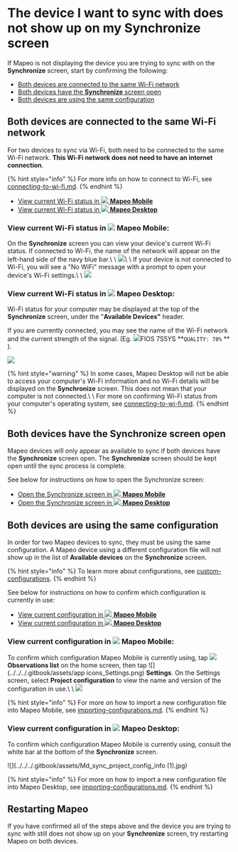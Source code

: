 # The device I want to sync with does not show up on my Synchronize screen

If Mapeo is not displaying the device you are trying to sync with on the **Synchronize** screen, start by confirming the following:

* [Both devices are connected to the same Wi-Fi network](the-device-i-want-to-sync-with-does-not-show-up-on-my-synchronize-screen.md#both-devices-are-connected-to-the-same-wi-fi-network)
* [Both devices have the **Synchronize** screen open](the-device-i-want-to-sync-with-does-not-show-up-on-my-synchronize-screen.md#both-devices-have-the-synchronize-screen-open)
* [Both devices are using the same configuration](the-device-i-want-to-sync-with-does-not-show-up-on-my-synchronize-screen.md#both-devices-are-using-the-same-configuration)

## Both devices are connected to the same Wi-Fi network

For two devices to sync via Wi-Fi, both need to be connected to the same Wi-Fi network. **This Wi-Fi network does not need to have an internet connection**.

{% hint style="info" %}
For more info on how to connect to Wi-Fi, see [connecting-to-wi-fi.md](../connecting-to-wi-fi.md "mention").
{% endhint %}

* [View current Wi-Fi status in ![](../../../.gitbook/assets/Mm-icon.png) **Mapeo Mobile**](the-device-i-want-to-sync-with-does-not-show-up-on-my-synchronize-screen.md#in-mapeo-mobile)
* [View current Wi-Fi status in ![](../../../.gitbook/assets/Md-icon.png) **Mapeo Desktop**](the-device-i-want-to-sync-with-does-not-show-up-on-my-synchronize-screen.md#in-mapeo-desktop)

### View current Wi-Fi status in ![](../../../.gitbook/assets/Mm-icon.png) **Mapeo Mobile**:

On the **Synchronize** screen you can view your device's current Wi-Fi status. If connected to Wi-Fi, the name of the network will appear on the left-hand side of the navy blue bar.\ \ ![](../../../.gitbook/assets/Mm\_sync\_screen\_wifi\_info.jpg)\ \ If your device is not connected to Wi-Fi, you will see a "No WiFi" message with a prompt to open your device's Wi-Fi settings.\ \ ![](../../../.gitbook/assets/Mm\_sync\_screen\_no\_wifi.jpg)

### View current Wi-Fi status in ![](../../../.gitbook/assets/Md-icon.png) Mapeo Desktop:

Wi-Fi status for your computer may be displayed at the top of the **Synchronize** screen, under the "**Available Devices"** header.

If you are currently connected, you may see the name of the Wi-Fi network and the current strength of the signal. (Eg. ![](../../../.gitbook/assets/wifi-icon-01.png)FIOS 7S5YS \*\*`QUALITY: 70%` \*\* ).

![](../../../.gitbook/assets/Md\_sync\_wifi\_status.jpg)

{% hint style="warning" %}
In some cases, Mapeo Desktop will not be able to access your computer's Wi-Fi information and no Wi-Fi details will be displayed on the **Synchronize** screen. This does not mean that your computer is not connected.\ \ For more on confirming Wi-Fi status from your computer's operating system, see [connecting-to-wi-fi.md](../connecting-to-wi-fi.md "mention").
{% endhint %}

## Both devices have the Synchronize screen open

Mapeo devices will only appear as available to sync if both devices have the **Synchronize** screen open. The **Synchronize** screen should be kept open until the sync process is complete.

See below for instructions on how to open the Synchronize screen:

* [Open the Synchronize screen in ![](../../../.gitbook/assets/Mm-icon.png) **Mapeo Mobile**](../../mapeo-mobile-use/wifi-sync.md#enter-synchronize-mode)
* [Open the Synchronize screen in ![](../../../.gitbook/assets/Md-icon.png) **Mapeo Desktop**](../../mapeo-desktop-use/using-mapeo-desktop-to-manage-mapeo-mobile-data/syncing-data/#enter-synchronize-mode)

## Both devices are using the same configuration

In order for two Mapeo devices to sync, they must be using the same configuration. A Mapeo device using a different configuration file will not show up in the list of **Available devices** on the **Synchronize** screen.

{% hint style="info" %}
To learn more about configurations, see [custom-configurations](../../customization-options/custom-configurations/ "mention").
{% endhint %}

See below for instructions on how to confirm which configuration is currently in use:

* [View current configuration in ![](../../../.gitbook/assets/Mm-icon.png) **Mapeo Mobile**](the-device-i-want-to-sync-with-does-not-show-up-on-my-synchronize-screen.md#in-mapeo-mobile-1)
* [View current configuration in ![](../../../.gitbook/assets/Md-icon.png) **Mapeo Desktop**](the-device-i-want-to-sync-with-does-not-show-up-on-my-synchronize-screen.md#in-mapeo-desktop-1)

### View current configuration in ![](../../../.gitbook/assets/Mm-icon.png) **Mapeo Mobile**:

To confirm which configuration Mapeo Mobile is currently using, tap ![](../../../.gitbook/assets/app\_icons\_observations-list\_35px.png) **Observations list** on the home screen, then tap ![](../../../.gitbook/assets/app icons\_Settings.png) **Settings**. On the Settings screen, select **Project configuration** to view the name and version of the configuration in use.\ \ ![](../../../.gitbook/assets/Mm\_Project\_config\_screen\_IMW-config.jpg)

{% hint style="info" %}
For more on how to import a new configuration file into Mapeo Mobile, see [importing-configurations.md](../../mapeo-mobile-installation-setup/importing-configurations.md "mention").
{% endhint %}

### View current configuration in ![](../../../.gitbook/assets/Md-icon.png) **Mapeo Desktop**:

To confirm which configuration Mapeo Mobile is currently using, consult the white bar at the bottom of the **Synchronize** screen.

![](../../../.gitbook/assets/Md\_sync\_project\_config\_info (1).jpg)

{% hint style="info" %}
For more on how to import a new configuration file into Mapeo Desktop, see [importing-configurations.md](../../mapeo-desktop-installation-setup/importing-configurations.md "mention").
{% endhint %}

## Restarting Mapeo

If you have confirmed all of the steps above and the device you are trying to sync with still does not show up on your **Synchronize** screen, try restarting Mapeo on both devices.
